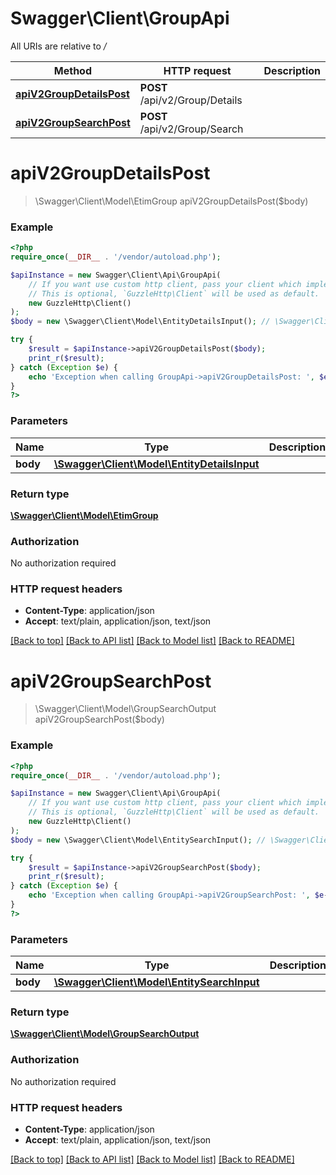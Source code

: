 # Swagger\Client\GroupApi

All URIs are relative to */*

Method | HTTP request | Description
------------- | ------------- | -------------
[**apiV2GroupDetailsPost**](GroupApi.md#apiv2groupdetailspost) | **POST** /api/v2/Group/Details | 
[**apiV2GroupSearchPost**](GroupApi.md#apiv2groupsearchpost) | **POST** /api/v2/Group/Search | 

# **apiV2GroupDetailsPost**
> \Swagger\Client\Model\EtimGroup apiV2GroupDetailsPost($body)



### Example
```php
<?php
require_once(__DIR__ . '/vendor/autoload.php');

$apiInstance = new Swagger\Client\Api\GroupApi(
    // If you want use custom http client, pass your client which implements `GuzzleHttp\ClientInterface`.
    // This is optional, `GuzzleHttp\Client` will be used as default.
    new GuzzleHttp\Client()
);
$body = new \Swagger\Client\Model\EntityDetailsInput(); // \Swagger\Client\Model\EntityDetailsInput | 

try {
    $result = $apiInstance->apiV2GroupDetailsPost($body);
    print_r($result);
} catch (Exception $e) {
    echo 'Exception when calling GroupApi->apiV2GroupDetailsPost: ', $e->getMessage(), PHP_EOL;
}
?>
```

### Parameters

Name | Type | Description  | Notes
------------- | ------------- | ------------- | -------------
 **body** | [**\Swagger\Client\Model\EntityDetailsInput**](../Model/EntityDetailsInput.md)|  | [optional]

### Return type

[**\Swagger\Client\Model\EtimGroup**](../Model/EtimGroup.md)

### Authorization

No authorization required

### HTTP request headers

 - **Content-Type**: application/json
 - **Accept**: text/plain, application/json, text/json

[[Back to top]](#) [[Back to API list]](../../README.md#documentation-for-api-endpoints) [[Back to Model list]](../../README.md#documentation-for-models) [[Back to README]](../../README.md)

# **apiV2GroupSearchPost**
> \Swagger\Client\Model\GroupSearchOutput apiV2GroupSearchPost($body)



### Example
```php
<?php
require_once(__DIR__ . '/vendor/autoload.php');

$apiInstance = new Swagger\Client\Api\GroupApi(
    // If you want use custom http client, pass your client which implements `GuzzleHttp\ClientInterface`.
    // This is optional, `GuzzleHttp\Client` will be used as default.
    new GuzzleHttp\Client()
);
$body = new \Swagger\Client\Model\EntitySearchInput(); // \Swagger\Client\Model\EntitySearchInput | 

try {
    $result = $apiInstance->apiV2GroupSearchPost($body);
    print_r($result);
} catch (Exception $e) {
    echo 'Exception when calling GroupApi->apiV2GroupSearchPost: ', $e->getMessage(), PHP_EOL;
}
?>
```

### Parameters

Name | Type | Description  | Notes
------------- | ------------- | ------------- | -------------
 **body** | [**\Swagger\Client\Model\EntitySearchInput**](../Model/EntitySearchInput.md)|  | [optional]

### Return type

[**\Swagger\Client\Model\GroupSearchOutput**](../Model/GroupSearchOutput.md)

### Authorization

No authorization required

### HTTP request headers

 - **Content-Type**: application/json
 - **Accept**: text/plain, application/json, text/json

[[Back to top]](#) [[Back to API list]](../../README.md#documentation-for-api-endpoints) [[Back to Model list]](../../README.md#documentation-for-models) [[Back to README]](../../README.md)


